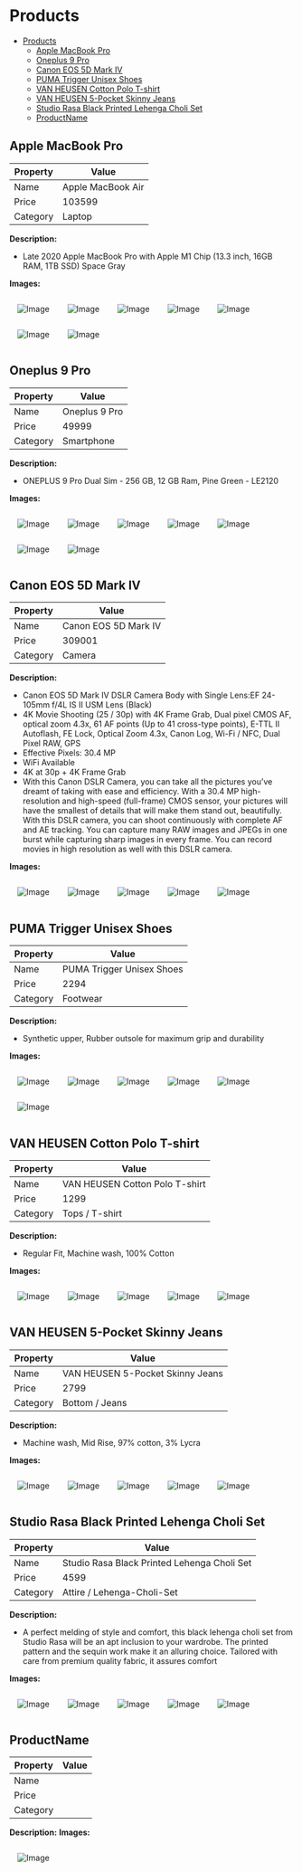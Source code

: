 # Products

<style type="text/css">
    img {
        vertical-align: text-top;
        margin: 1em;
        max-width: 120px;
        max-height: 120px;
    }
</style>

- [Products](#products)
  - [Apple MacBook Pro](#apple-macbook-pro)
  - [Oneplus 9 Pro](#oneplus-9-pro)
  - [Canon EOS 5D Mark IV](#canon-eos-5d-mark-iv)
  - [PUMA Trigger Unisex Shoes](#puma-trigger-unisex-shoes)
  - [VAN HEUSEN Cotton Polo T-shirt](#van-heusen-cotton-polo-t-shirt)
  - [VAN HEUSEN 5-Pocket Skinny Jeans](#van-heusen-5-pocket-skinny-jeans)
  - [Studio Rasa Black Printed Lehenga Choli Set](#studio-rasa-black-printed-lehenga-choli-set)
  - [ProductName](#productname)

## Apple MacBook Pro

| Property | Value             |
| -------- | ----------------- |
| Name     | Apple MacBook Air |
| Price    | 103599            |
| Category | Laptop            |

**Description:**

- Late 2020 Apple MacBook Pro with Apple M1 Chip (13.3 inch, 16GB RAM, 1TB SSD) Space Gray

**Images:**

<img src="./images/apple-macbook-pro--1/image-1.jpg" alt="Image" />
<img src="./images/apple-macbook-pro--1/image-2.jpg" alt="Image" />
<img src="./images/apple-macbook-pro--1/image-3.jpg" alt="Image" />
<img src="./images/apple-macbook-pro--1/image-4.jpg" alt="Image" />
<img src="./images/apple-macbook-pro--1/image-5.jpg" alt="Image" />
<img src="./images/apple-macbook-pro--1/image-6.jpg" alt="Image" />
<img src="./images/apple-macbook-pro--1/image-7.jpg" alt="Image" />

## Oneplus 9 Pro

| Property | Value         |
| -------- | ------------- |
| Name     | Oneplus 9 Pro |
| Price    | 49999         |
| Category | Smartphone    |

**Description:**

- ONEPLUS 9 Pro Dual Sim - 256 GB, 12 GB Ram, Pine Green - LE2120

**Images:**

<img src="./images/oneplus-9-pro--1/image-1.jpg" alt="Image" />
<img src="./images/oneplus-9-pro--1/image-2.jpg" alt="Image" />
<img src="./images/oneplus-9-pro--1/image-3.jpg" alt="Image" />
<img src="./images/oneplus-9-pro--1/image-4.jpg" alt="Image" />
<img src="./images/oneplus-9-pro--1/image-5.jpg" alt="Image" />
<img src="./images/oneplus-9-pro--1/image-6.jpg" alt="Image" />
<img src="./images/oneplus-9-pro--1/image-7.jpg" alt="Image" />

## Canon EOS 5D Mark IV

| Property | Value                |
| -------- | -------------------- |
| Name     | Canon EOS 5D Mark IV |
| Price    | 309001               |
| Category | Camera               |

**Description:**

- Canon EOS 5D Mark IV DSLR Camera Body with Single Lens:EF 24-105mm f/4L IS II USM Lens (Black)
- 4K Movie Shooting (25 / 30p) with 4K Frame Grab, Dual pixel CMOS AF, optical zoom 4.3x, 61 AF points (Up to 41 cross-type points), E-TTL II Autoflash, FE Lock, Optical Zoom 4.3x, Canon Log, Wi-Fi / NFC, Dual Pixel RAW, GPS
- Effective Pixels: 30.4 MP
- WiFi Available
- 4K at 30p + 4K Frame Grab
- With this Canon DSLR Camera, you can take all the pictures you’ve dreamt of taking with ease and efficiency. With a 30.4 MP high-resolution and high-speed (full-frame) CMOS sensor, your pictures will have the smallest of details that will make them stand out, beautifully. With this DSLR camera, you can shoot continuously with complete AF and AE tracking. You can capture many RAW images and JPEGs in one burst while capturing sharp images in every frame. You can record movies in high resolution as well with this DSLR camera.

**Images:**

<img src="./images/canon-eos-5d-mark-iv--1/image-1.jpg" alt="Image" />
<img src="./images/canon-eos-5d-mark-iv--1/image-2.jpg" alt="Image" />
<img src="./images/canon-eos-5d-mark-iv--1/image-3.jpg" alt="Image" />
<img src="./images/canon-eos-5d-mark-iv--1/image-4.jpg" alt="Image" />
<img src="./images/canon-eos-5d-mark-iv--1/image-5.jpg" alt="Image" />

## PUMA Trigger Unisex Shoes

| Property | Value                     |
| -------- | ------------------------- |
| Name     | PUMA Trigger Unisex Shoes |
| Price    | 2294                      |
| Category | Footwear                  |

**Description:**

- Synthetic upper, Rubber outsole for maximum grip and durability

**Images:**

<img src="./images/puma-trigger-unisex-shoes--1/image-1.jpg" alt="Image" />
<img src="./images/puma-trigger-unisex-shoes--1/image-2.jpg" alt="Image" />
<img src="./images/puma-trigger-unisex-shoes--1/image-3.jpg" alt="Image" />
<img src="./images/puma-trigger-unisex-shoes--1/image-4.jpg" alt="Image" />
<img src="./images/puma-trigger-unisex-shoes--1/image-5.jpg" alt="Image" />
<img src="./images/puma-trigger-unisex-shoes--1/image-6.jpg" alt="Image" />

## VAN HEUSEN Cotton Polo T-shirt

| Property | Value                          |
| -------- | ------------------------------ |
| Name     | VAN HEUSEN Cotton Polo T-shirt |
| Price    | 1299                           |
| Category | Tops / T-shirt                 |

**Description:**

- Regular Fit, Machine wash, 100% Cotton

**Images:**

<img src="./images/van-heusen-cotton-polo-t-shirt--1/image-1.jpg" alt="Image" />
<img src="./images/van-heusen-cotton-polo-t-shirt--1/image-2.jpg" alt="Image" />
<img src="./images/van-heusen-cotton-polo-t-shirt--1/image-3.jpg" alt="Image" />
<img src="./images/van-heusen-cotton-polo-t-shirt--1/image-4.jpg" alt="Image" />
<img src="./images/van-heusen-cotton-polo-t-shirt--1/image-5.jpg" alt="Image" />

## VAN HEUSEN 5-Pocket Skinny Jeans

| Property | Value                            |
| -------- | -------------------------------- |
| Name     | VAN HEUSEN 5-Pocket Skinny Jeans |
| Price    | 2799                             |
| Category | Bottom / Jeans                   |

**Description:**

- Machine wash, Mid Rise, 97% cotton, 3% Lycra

**Images:**

<img src="./images/van-heusen-5-pocket-skinny-jeans--1/image-1.jpg" alt="Image" />
<img src="./images/van-heusen-5-pocket-skinny-jeans--1/image-2.jpg" alt="Image" />
<img src="./images/van-heusen-5-pocket-skinny-jeans--1/image-3.jpg" alt="Image" />
<img src="./images/van-heusen-5-pocket-skinny-jeans--1/image-4.jpg" alt="Image" />
<img src="./images/van-heusen-5-pocket-skinny-jeans--1/image-5.jpg" alt="Image" />

## Studio Rasa Black Printed Lehenga Choli Set

| Property | Value                                       |
| -------- | ------------------------------------------- |
| Name     | Studio Rasa Black Printed Lehenga Choli Set |
| Price    | 4599                                        |
| Category | Attire / Lehenga-Choli-Set                  |

**Description:**

- A perfect melding of style and comfort, this black lehenga choli set from Studio Rasa will be an apt inclusion to your wardrobe. The printed pattern and the sequin work make it an alluring choice. Tailored with care from premium quality fabric, it assures comfort

**Images:**

<img src="./images/studio-rasa-black-printed-lehenga-choli-set--1/image-1.jpg" alt="Image" />
<img src="./images/studio-rasa-black-printed-lehenga-choli-set--1/image-2.jpg" alt="Image" />
<img src="./images/studio-rasa-black-printed-lehenga-choli-set--1/image-3.jpg" alt="Image" />
<img src="./images/studio-rasa-black-printed-lehenga-choli-set--1/image-4.jpg" alt="Image" />
<img src="./images/studio-rasa-black-printed-lehenga-choli-set--1/image-5.jpg" alt="Image" />

## ProductName

| Property | Value |
| -------- | ----- |
| Name     |       |
| Price    |       |
| Category |       |

**Description:**
**Images:**

<img src="./images/#" alt="Image" />
